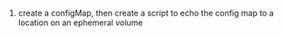 1. create a configMap, then create a script to echo the config map to a location on an ephemeral volume 